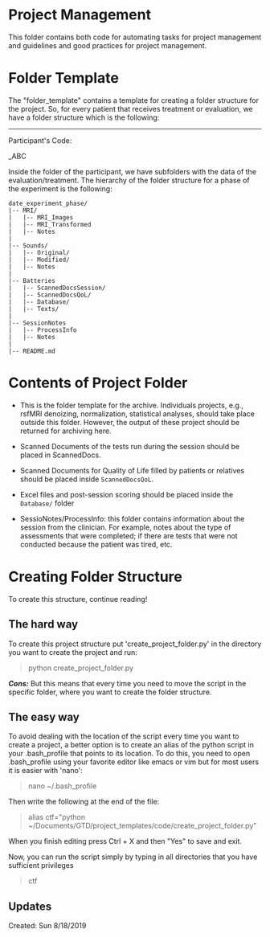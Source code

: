 # Project Management
This folder contains both code for automating tasks for project management and guidelines and good practices for project management.

# Folder Template
The "folder_template" contains a template for creating a folder structure for the project. So, for every patient that receives treatment or evaluation, we have a folder structure which is the following:

___
Participant's Code: 

_ABC

Inside the folder of the participant, we have subfolders with the data of the evaluation/treatment. The hierarchy of the folder structure for a phase of the experiment is the following:

```
date_experiment_phase/
|-- MRI/
|   |-- MRI_Images
|   |-- MRI_Transformed
|   |-- Notes
|
|-- Sounds/
|   |-- Original/
|   |-- Modified/
|   |-- Notes
|
|-- Batteries
|   |-- ScannedDocsSession/
|   |-- ScannedDocsQoL/
|   |-- Database/
|   |-- Texts/
|
|-- SessionNotes
|   |-- ProcessInfo
|   |-- Notes
|
|-- README.md
```

# Contents of Project Folder
- This is the folder template for the archive. Individuals projects, e.g., rsfMRI denoizing, normalization, statistical analyses, should take place outside this folder. However, the output of these project should be returned for archiving here.

- Scanned Documents of the tests run during the session should be placed in ScannedDocs. 

- Scanned Documents for Quality of Life filled by patients or relatives should be placed inside `ScannedDocsQoL`.  

- Excel files and post-session scoring should be placed inside the `Database/` folder

- SessioNotes/ProcessInfo: this folder contains information about the session from the clinician. For example, notes about the type of assessments that were completed; if there are tests that were not conducted because the patient was tired, etc.

# Creating Folder Structure
To create this structure, continue reading!
## The hard way
To create this project structure put 'create_project_folder.py' in the directory you want to create the project and run:

> python create_project_folder.py

***Cons:*** But this means that every time you need to move the script in the specific folder, where you want to create the folder structure.

## The easy way
To avoid dealing with the location of the script every time you want to create a project, a better option is to create an alias of the python script in your .bash_profile that points to its location. To do this, you need to open .bash_profile using your favorite editor like emacs or vim but for most users it is easier with 'nano':

> nano ~/.bash_profile

Then write the following at the end of the file:

> alias ctf="python ~/Documents/GTD/project_templates/code/create_project_folder.py"

When you finish editing press
Ctrl + X and then "Yes" to save and exit.

Now, you can run the script simply by typing in all directories that you have sufficient privileges  

> ctf


## Updates
Created: Sun 8/18/2019
